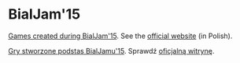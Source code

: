# BialJam'15
[Games created during BialJam'15](http://bialjam.github.io/2015).
See the [official website](http://bialjam.wi.pb.edu.pl/) (in Polish).

[Gry stworzone podstas BialJamu'15](http://bialjam.github.io/2015).
Sprawdź [oficjalną witrynę](http://bialjam.wi.pb.edu.pl/).
